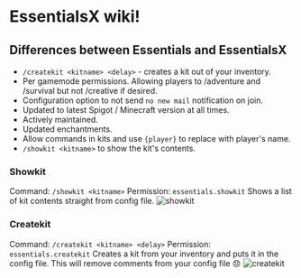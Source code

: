 # EssentialsX wiki!

## Differences between Essentials and EssentialsX
* `/createkit <kitname> <delay>` - creates a kit out of your inventory.
* Per gamemode permissions. Allowing players to /adventure and /survival but not /creative if desired.
* Configuration option to not send `no new mail` notification on join.
* Updated to latest Spigot / Minecraft version at all times.
* Actively maintained.
* Updated enchantments.
* Allow commands in kits and use `{player}` to replace with player's name.
* `/showkit <kitname>` to show the kit's contents.

### Showkit
Command: `/showkit <kitname>`
Permission: `essentials.showkit`
Shows a list of kit contents straight from config file.
![showkit](https://i.imgur.com/d4Ff8vN.png)

### Createkit
Command: `/createkit <kitname> <delay>`
Permission: `essentials.createkit`
Creates a kit from your inventory and puts it in the config file. This will remove comments from your config file :disappointed: 
![createkit](https://i.imgur.com/nXMlNGP.png)